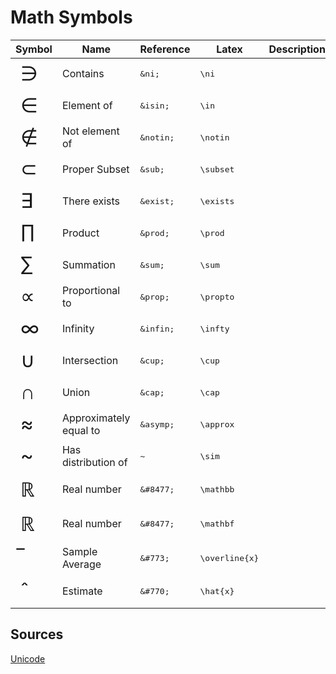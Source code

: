 # Math Symbols


<table>
  <thead>
    <tr>
      <th>Symbol</th>
      <th>Name</th>
      <th>Reference</th>
      <th>Latex</th>
      <th>Description</th>
    </tr>
  </thead>
  <tbody>
    <tr>
      <td style="font-size: 2rem;">&ni;</td>
      <td>Contains</td>
      <td><pre>&amp;ni;</pre></td>
      <td><pre>\ni</pre></td>
      <td></td>
    </tr>
    <tr>
      <td style="font-size: 2rem;">&isin;</td>
      <td>Element of</td>
      <td><pre>&amp;isin;</pre></td>
      <td><pre>\in</pre></td>
      <td></td>
    </tr>
    <tr>
      <td style="font-size: 2rem;">&notin;</td>
      <td>Not element of</td>
      <td><pre>&amp;notin;</pre></td>
      <td><pre>\notin</pre></td>
      <td></td>
    </tr>
    <tr>
      <td style="font-size: 2rem;">&sub;</td>
      <td>Proper Subset</td>
      <td><pre>&amp;sub;</pre></td>
      <td><pre>\subset</pre></td>
      <td></td>
    </tr>
    <tr>
      <td style="font-size: 2rem;">&exist;</td>
      <td>There exists</td>
      <td><pre>&amp;exist;</pre></td>
      <td><pre>\exists</pre></td>
      <td></td>
    </tr>
    <tr>
      <td style="font-size: 2rem;">&prod;</td>
      <td>Product</td>
      <td><pre>&amp;prod;</pre></td>
      <td><pre>\prod</pre></td>
      <td></td>
    </tr>
    <tr>
      <td style="font-size: 2rem;">&sum;</td>
      <td>Summation</td>
      <td><pre>&amp;sum;</pre></td>
      <td><pre>\sum</pre></td>
      <td></td>
    </tr>
    <tr>
      <td style="font-size: 2rem;">&prop;</td>
      <td>Proportional to</td>
      <td><pre>&amp;prop;</pre></td>
      <td><pre>\propto</pre></td>
      <td></td>
    </tr>
    <tr>
      <td style="font-size: 2rem;">&infin;</td>
      <td>Infinity</td>
      <td><pre>&amp;infin;</pre></td>
      <td><pre>\infty</pre></td>
      <td></td>
    </tr>
    <tr>
      <td style="font-size: 2rem;">&cup;</td>
      <td>Intersection</td>
      <td><pre>&amp;cup;</pre></td>
      <td><pre>\cup</pre></td>
      <td></td>
    </tr>
    <tr>
      <td style="font-size: 2rem;">&cap;</td>
      <td>Union</td>
      <td><pre>&amp;cap;</pre></td>
      <td><pre>\cap</pre></td>
      <td></td>
    </tr>
    <tr>
      <td style="font-size: 2rem;">&asymp;</td>
      <td>Approximately equal to</td>
      <td><pre>&amp;asymp;</pre></td>
      <td><pre>\approx</pre></td>
      <td></td>
    </tr>
    <tr>
      <td style="font-size: 2rem;">~</td>
      <td>Has distribution of</td>
      <td><pre>~</pre></td>
      <td><pre>\sim</pre></td>
      <td></td>
    </tr>
    <tr>
      <td style="font-size: 2rem;">&#8477;</td>
      <td>Real number</td>
      <td><pre>&amp;#8477;</pre></td>
      <td><pre>\mathbb</pre></td>
      <td></td>
    </tr>
    <tr>
      <td style="font-size: 2rem;">&#8477;</td>
      <td>Real number</td>
      <td><pre>&amp;#8477;</pre></td>
      <td><pre>\mathbf</pre></td>
      <td></td>
    </tr>
    <tr>
      <td style="font-size: 2rem;">&#773;</td>
      <td>Sample Average</td>
      <td><pre>&amp;#773;</pre></td>
      <td><pre>\overline{x}</pre></td>
      <td></td>
    </tr>
    <tr>
      <td style="font-size: 2rem;">&#770;</td>
      <td>Estimate</td>
      <td><pre>&amp;#770;</pre></td>
      <td><pre>\hat{x}</pre></td>
      <td></td>
    </tr>
  </tbody>
</table>


## Sources

[Unicode](http://unicode.scarfboy.com/?s=U%2B304)
